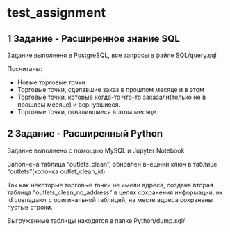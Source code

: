 # test_assignment

## 1 Задание - Расширенное знание SQL

Задание выполнено в PostgreSQL, все запросы в файле SQL/query.sql

Посчитаны:
* Новые торговые точки
* Торговые точки, сделавшие заказ в прошлом месяце и в этом
* Торговые точки, которые когда-то что-то заказали(только не в прошлом месяце) и вернувшиеся.
* Торговые точки, отвалившиеся в этом месяце. 




## 2 Задание - Расширенный Python

Задание выполнено с помощью MySQL и Jupyter Notebook

Заполнена таблица “outlets_clean”, обновлен внешний ключ в таблице “outlets”(колонка outlet_clean_id).

Так как некоторые торговые точки не имели адреса, создана вторая таблица “outlets_clean_no_address” в целях сохранения информации, их id совпадают с оригинальной таблицей, на месте адреса сохранены пустые строки.

Выгруженные таблицы находятся в папке Python/dump.sql/
